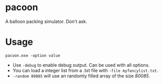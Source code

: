 # pacoon
A balloon packing simulator. Don't ask.  
# Usage
````batch
pacoon.exe -option value
````
- Use `-debug` to enable debug output. Can be used with all options.
- You can load a integer list from a .txt file with `-file myfancylist.txt`.
- `-random 80085` will use an randomly filled array of the size *80085*.
